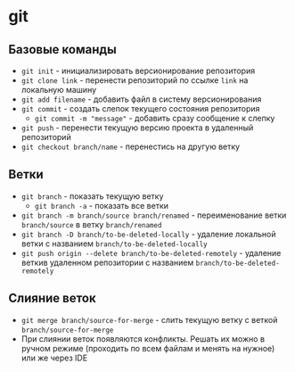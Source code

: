 # git

## Базовые команды

- `git init` - инициализировать версионирование репозитория
- `git clone link` - перенести репозиторий по ссылке `link` на локальную машину
- `git add filename` - добавить файл в систему версионирования
- `git commit` - создать слепок текущего состояния репозитория
  - `git commit -m "message"` - добавить сразу сообщение к слепку
- `git push` - перенести текущую версию проекта в удаленный репозиторий
- `git checkout branch/name` - перенестись на другую ветку

## Ветки

- `git branch` - показать текущую ветку
  - `git branch -a` - показать все ветки
- `git branch -m branch/source branch/renamed` - переименование ветки `branch/source` в ветку `branch/renamed`
- `git branch -D branch/to-be-deleted-locally` - удаление локальной ветки с названием `branch/to-be-deleted-locally`
- `git push origin --delete branch/to-be-deleted-remotely` - удаление веткив удаленном репозитории с названием `branch/to-be-deleted-remotely`

## Слияние веток

- `git merge branch/source-for-merge` - слить текущую ветку с веткой `branch/source-for-merge`
- При слиянии веток появляются конфликты. Решать их можно в ручном режиме (проходить по всем файлам и менять на нужное) или же через IDE

